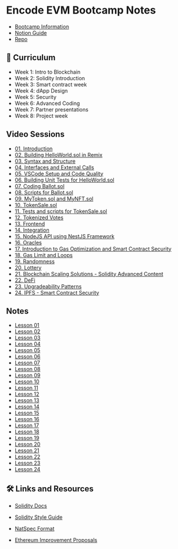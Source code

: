# Encode EVM Bootcamp Notes

- [Bootcamp Information](https://www.encode.club/evm-bootcamp)
- [Notion Guide](https://encodeclub.notion.site/EVM-Bootcamp-Q4-2024-84ef51c6eb20450f8100729c2df48329)
- [Repo](https://github.com/Encode-Club-Solidity-Bootcamp)

## 📄 Curriculum

- Week 1: Intro to Blockchain
- Week 2: Solidity Introduction
- Week 3: Smart contract week
- Week 4: dApp Design
- Week 5: Security
- Week 6: Advanced Coding
- Week 7: Partner presentations
- Week 8: Project week

## Video Sessions

- [01. Introduction](https://youtu.be/DLRsQvjJ6rQ)
- [02. Building HelloWorld.sol in Remix](https://youtu.be/u59utjXGlIo)
- [03. Syntax and Structure](https://youtu.be/xiwZ9Z_UXkk)
- [04. Interfaces and External Calls](https://youtu.be/uuBSaLf1bv4)
- [05. VSCode Setup and Code Quality](https://youtu.be/YOf9UtGexSc)
- [06. Building Unit Tests for HelloWorld.sol](https://youtu.be/9_ykqoHoZGM)
- [07. Coding Ballot.sol](https://youtu.be/1OSiN2I1lfQ)
- [08. Scripts for Ballot.sol](https://youtu.be/OIdAUG1ggr4)
- [09. MyToken.sol and MyNFT.sol](https://youtu.be/v4qM45Gv_ac)
- [10. TokenSale.sol](https://www.youtube.com/watch?v=DPfFOKrgTb4)
- [11. Tests and scripts for TokenSale.sol](https://youtu.be/MnTGQqtUVoo)
- [12. Tokenized Votes](https://youtu.be/tFT7lWzVrR0)
- [13. Frontend](https://www.youtube.com/watch?v=jfVj-ui8nSY)
- [14. Integration](https://www.youtube.com/watch?v=EDiiD1dZWIM)
- [15. NodeJS API using NestJS Framework](https://www.youtube.com/watch?v=Tm7LoFRSAps)
- [16. Oracles](https://www.youtube.com/watch?v=zwEwN5PCA9M)
- [17. Introduction to Gas Optimization and Smart Contract Security](https://www.youtube.com/watch?v=f-9qHYlnGno)
- [18. Gas Limit and Loops](https://www.youtube.com/watch?v=kTaQeZtXJj4)
- [19. Randomness](https://www.youtube.com/watch?v=kTaQeZtXJj4)
- [20. Lottery](https://www.youtube.com/watch?v=zxTpvqhryUI)
- [21. Blockchain Scaling Solutions - Solidity Advanced Content](https://www.youtube.com/watch?v=qVXaFQEVsQw)
- [22. DeFi](https://www.youtube.com/watch?v=g2sNs0JS3sY)
- [23. Upgradeability Patterns](https://www.youtube.com/watch?v=X2OhoR2Nu1A)
- [24. IPFS - Smart Contract Security](https://www.youtube.com/watch?v=bnm3d1vYbsM)

## Notes

- [Lesson 01](https://github.com/Encode-Club-Solidity-Bootcamp/Lesson-01)
- [Lesson 02](https://github.com/Encode-Club-Solidity-Bootcamp/Lesson-02)
- [Lesson 03](https://github.com/Encode-Club-Solidity-Bootcamp/Lesson-03)
- [Lesson 04](https://github.com/Encode-Club-Solidity-Bootcamp/Lesson-04)
- [Lesson 05](https://github.com/Encode-Club-Solidity-Bootcamp/Lesson-05)
- [Lesson 06](https://github.com/Encode-Club-Solidity-Bootcamp/Lesson-06)
- [Lesson 07](https://github.com/Encode-Club-Solidity-Bootcamp/Lesson-07)
- [Lesson 08](https://github.com/Encode-Club-Solidity-Bootcamp/Lesson-08)
- [Lesson 09](https://github.com/Encode-Club-Solidity-Bootcamp/Lesson-09)
- [Lesson 10](https://github.com/Encode-Club-Solidity-Bootcamp/Lesson-10)
- [Lesson 11](https://github.com/Encode-Club-Solidity-Bootcamp/Lesson-11)
- [Lesson 12](https://github.com/Encode-Club-Solidity-Bootcamp/Lesson-12)
- [Lesson 13](https://github.com/Encode-Club-Solidity-Bootcamp/Lesson-13)
- [Lesson 14](https://github.com/Encode-Club-Solidity-Bootcamp/Lesson-14)
- [Lesson 15](https://github.com/Encode-Club-Solidity-Bootcamp/Lesson-15)
- [Lesson 16](https://github.com/Encode-Club-Solidity-Bootcamp/Lesson-16)
- [Lesson 17](https://github.com/Encode-Club-Solidity-Bootcamp/Lesson-17)
- [Lesson 18](https://github.com/Encode-Club-Solidity-Bootcamp/Lesson-18)
- [Lesson 19](https://github.com/Encode-Club-Solidity-Bootcamp/Lesson-19)
- [Lesson 20](https://github.com/Encode-Club-Solidity-Bootcamp/Lesson-20)
- [Lesson 21](https://github.com/Encode-Club-Solidity-Bootcamp/Lesson-21)
- [Lesson 22](https://github.com/Encode-Club-Solidity-Bootcamp/Lesson-22)
- [Lesson 23](https://github.com/Encode-Club-Solidity-Bootcamp/Lesson-23)
- [Lesson 24](https://github.com/Encode-Club-Solidity-Bootcamp/Lesson-24)

## 🛠️ Links and Resources

- [Solidity Docs](https://docs.soliditylang.org/en/latest/)
- [Solidity Style Guide](https://docs.soliditylang.org/en/latest/style-guide.html)
- [NatSpec Format](https://docs.soliditylang.org/en/latest/natspec-format.html#natspec)

- [Ethereum Improvement Proposals](https://eips.ethereum.org/)
